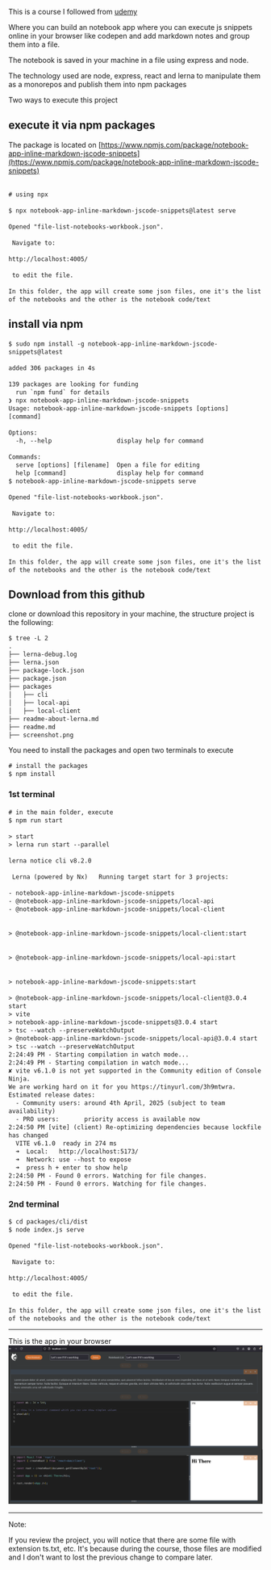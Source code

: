 This is a course I followed from [udemy](https://www.udemy.com/course/react-and-typescript-build-a-portfolio-project/)

Where you can build an notebook app where you can execute js snippets online in your browser like codepen and add markdown notes and group them into a file. 

The notebook is saved in your machine in a file using express and node.

The technology used are node, express, react and lerna to manipulate them as a monorepos and publish them into npm packages

Two ways to execute this project

## execute it via npm packages

The package is located on [https://www.npmjs.com/package/notebook-app-inline-markdown-jscode-snippets](https://www.npmjs.com/package/notebook-app-inline-markdown-jscode-snippets)



```shell

# using npx

$ npx notebook-app-inline-markdown-jscode-snippets@latest serve

Opened "file-list-notebooks-workbook.json".

 Navigate to:

http://localhost:4005/

 to edit the file.

In this folder, the app will create some json files, one it's the list of the notebooks and the other is the notebook code/text

```

## install via npm

```shell
$ sudo npm install -g notebook-app-inline-markdown-jscode-snippets@latest

added 306 packages in 4s

139 packages are looking for funding
  run `npm fund` for details
❯ npx notebook-app-inline-markdown-jscode-snippets
Usage: notebook-app-inline-markdown-jscode-snippets [options] [command]

Options:
  -h, --help                  display help for command

Commands:
  serve [options] [filename]  Open a file for editing
  help [command]              display help for command
$ notebook-app-inline-markdown-jscode-snippets serve

Opened "file-list-notebooks-workbook.json".

 Navigate to:

http://localhost:4005/

 to edit the file.

In this folder, the app will create some json files, one it's the list of the notebooks and the other is the notebook code/text

```

## Download from this github

clone or download this repository in your machine,
the structure project is the following:

``` 
$ tree -L 2
.
├── lerna-debug.log
├── lerna.json
├── package-lock.json
├── package.json
├── packages
│   ├── cli
│   ├── local-api
│   ├── local-client
├── readme-about-lerna.md
├── readme.md
├── screenshot.png

```

You need to install the packages and open two terminals to execute 

```shell
# install the packages
$ npm install 
```


### 1st terminal
```shell
# in the main folder, execute
$ npm run start

> start
> lerna run start --parallel

lerna notice cli v8.2.0

 Lerna (powered by Nx)   Running target start for 3 projects:

- notebook-app-inline-markdown-jscode-snippets
- @notebook-app-inline-markdown-jscode-snippets/local-api
- @notebook-app-inline-markdown-jscode-snippets/local-client


> @notebook-app-inline-markdown-jscode-snippets/local-client:start


> @notebook-app-inline-markdown-jscode-snippets/local-api:start


> notebook-app-inline-markdown-jscode-snippets:start

> @notebook-app-inline-markdown-jscode-snippets/local-client@3.0.4 start
> vite
> notebook-app-inline-markdown-jscode-snippets@3.0.4 start
> tsc --watch --preserveWatchOutput
> @notebook-app-inline-markdown-jscode-snippets/local-api@3.0.4 start
> tsc --watch --preserveWatchOutput
2:24:49 PM - Starting compilation in watch mode...
2:24:49 PM - Starting compilation in watch mode...
✘ vite v6.1.0 is not yet supported in the Community edition of Console Ninja.
We are working hard on it for you https://tinyurl.com/3h9mtwra.
Estimated release dates:
  - Community users: around 4th April, 2025 (subject to team availability)
  - PRO users:       priority access is available now
2:24:50 PM [vite] (client) Re-optimizing dependencies because lockfile has changed
  VITE v6.1.0  ready in 274 ms
  ➜  Local:   http://localhost:5173/
  ➜  Network: use --host to expose
  ➜  press h + enter to show help
2:24:50 PM - Found 0 errors. Watching for file changes.
2:24:50 PM - Found 0 errors. Watching for file changes.
```


### 2nd terminal
```shell
$ cd packages/cli/dist
$ node index.js serve

Opened "file-list-notebooks-workbook.json".

 Navigate to:

http://localhost:4005/

 to edit the file.

In this folder, the app will create some json files, one it's the list of the notebooks and the other is the notebook code/text

```

---

This is the app in your browser
![Booknote App](screenshot.png)

---

Note:

If you review the project, you will notice that there are some file with extension ts.txt, etc. It's because during the course, those files are modified and I don't want to lost the previous change to compare later.